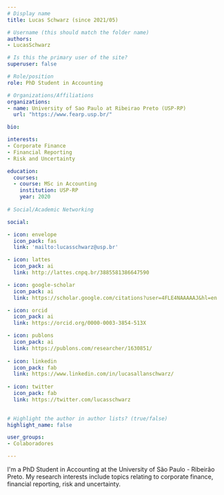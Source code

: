 ```yaml
---
# Display name
title: Lucas Schwarz (since 2021/05)

# Username (this should match the folder name)
authors:
- LucasSchwarz

# Is this the primary user of the site?
superuser: false

# Role/position
role: PhD Student in Accounting

# Organizations/Affiliations
organizations:
- name: University of Sao Paulo at Ribeirao Preto (USP-RP)
  url: "https://www.fearp.usp.br/"

bio:

interests:
- Corporate Finance
- Financial Reporting
- Risk and Uncertainty

education:
  courses:
  - course: MSc in Accounting
    institution: USP-RP
    year: 2020
    
# Social/Academic Networking

social:

- icon: envelope
  icon_pack: fas
  link: 'mailto:lucasschwarz@usp.br'

- icon: lattes
  icon_pack: ai
  link: http://lattes.cnpq.br/3885581386647590

- icon: google-scholar
  icon_pack: ai
  link: https://scholar.google.com/citations?user=4FLE4NAAAAAJ&hl=en

- icon: orcid
  icon_pack: ai
  link: https://orcid.org/0000-0003-3854-513X

- icon: publons
  icon_pack: ai
  link: https://publons.com/researcher/1630851/
  
- icon: linkedin
  icon_pack: fab
  link: https://www.linkedin.com/in/lucasallanschwarz/
  
- icon: twitter
  icon_pack: fab
  link: https://twitter.com/lucasschwarz

  
# Highlight the author in author lists? (true/false)
highlight_name: false

user_groups:
- Colaboradores

---
```


I'm a PhD Student in Accounting at the University of São Paulo - Ribeirão Preto. My research interests include topics relating to corporate finance, financial reporting, risk and uncertainty. 


